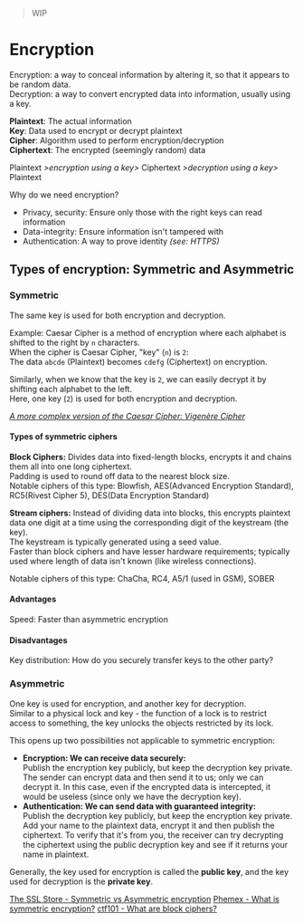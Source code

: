 > WIP

# Encryption
Encryption: a way to conceal information by altering it, so that it appears to be random data.  
Decryption: a way to convert encrypted data into information, usually using a key.  

**Plaintext**: The actual information  
**Key**: Data used to encrypt or decrypt plaintext  
**Cipher**: Algorithm used to perform encryption/decryption  
**Ciphertext**: The encrypted (seemingly random) data  

Plaintext *>encryption using a key>* Ciphertext *>decryption using a key>* Plaintext

Why do we need encryption?
- Privacy, security: Ensure only those with the right keys can read information
- Data-integrity: Ensure information isn't tampered with 
- Authentication: A way to prove identity _(see: HTTPS)_

## Types of encryption: Symmetric and Asymmetric
### Symmetric 
The same key is used for both encryption and decryption.  

Example:
Caesar Cipher is a method of encryption where each alphabet is shifted to the right by `n` characters.  
When the cipher is Caesar Cipher, "key" (`n`) is `2`:  
The data `abcde` (Plaintext) becomes `cdefg` (Ciphertext) on encryption.     

Similarly, when we know that the key is `2`, we can easily decrypt it by shifting each alphabet to the left.  
Here, one key (`2`) is used for both encryption and decryption.  

[_A more complex version of the Caesar Cipher: Vigenère Cipher_](https://en.wikipedia.org/wiki/Vigen%C3%A8re_cipher)


#### Types of symmetric ciphers
**Block Ciphers:** Divides data into fixed-length blocks, encrypts it and chains them all into one long ciphertext.  
Padding is used to round off data to the nearest block size.  
Notable ciphers of this type: Blowfish, AES(Advanced Encryption Standard), RC5(Rivest Cipher 5), DES(Data Encryption Standard)

**Stream ciphers:** Instead of dividing data into blocks, this encrypts plaintext data one digit at a time using the corresponding digit of the keystream (the key).  
The keystream is typically generated using a seed value.  
Faster than block ciphers and have lesser hardware requirements; typically used where length of data isn't known (like wireless connections).  

Notable ciphers of this type: ChaCha, RC4, A5/1 (used in GSM), SOBER

#### Advantages
Speed: Faster than asymmetric encryption

#### Disadvantages
Key distribution: How do you securely transfer keys to the other party?  

### Asymmetric
One key is used for encryption, and another key for decryption.  
Similar to a physical lock and key - the function of a lock is to restrict access to something, the key unlocks the objects restricted by its lock.  
  
This opens up two possibilities not applicable to symmetric encryption:  
- **Encryption: We can receive data securely:**  
Publish the encryption key publicly, but keep the decryption key private.  
The sender can encrypt data and then send it to us; only we can decrypt it. In this case, even if the encrypted data is intercepted, it would be useless (since only we have the decryption key).  
- **Authentication: We can send data with guaranteed integrity:**  
Publish the decryption key publicly, but keep the encryption key private.  
Add your name to the plaintext data, encrypt it and then publish the ciphertext. To verify that it's from you, the receiver can try decrypting the ciphertext using the public decryption key and see if it returns your name in plaintext.   

Generally, the key used for encryption is called the **public key**, and the key used for decryption is the **private key**.  


[The SSL Store - Symmetric vs Asymmetric encryption](https://www.thesslstore.com/blog/difference-asymmetric-encryption-algorithms-vs-symmetric-encryption-algorithms/)
[Phemex - What is symmetric encryption?](https://phemex.com/academy/what-is-symmetric-key-encryption)
[ctf101 - What are block ciphers?](https://ctf101.org/cryptography/what-are-block-ciphers/)